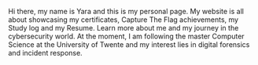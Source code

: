 Hi there, my name is Yara and this is my personal page. My website is all about showcasing my certificates, Capture The Flag achievements, my Study log and my Resume.
Learn more about me and my journey in the cybersecurity world. At the moment, I am following the master Computer Science at the University of Twente and my interest lies in digital forensics and incident response.
